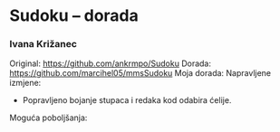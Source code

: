 # Sudoku – dorada
### Ivana Križanec
Original: https://github.com/ankrmpo/Sudoku
Dorada: https://github.com/marcihel05/mmsSudoku
Moja dorada: 
Napravljene izmjene:
- Popravljeno bojanje stupaca i redaka kod odabira ćelije.

Moguća poboljšanja:



